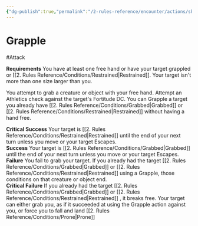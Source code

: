 ```yaml
---
{"dg-publish":true,"permalink":"/2-rules-reference/encounter/actions/skill-actions/grapple/"}
---
```


# Grapple
#Attack 

**Requirements** You have at least one free hand or have your target grappled or [[2. Rules Reference/Conditions/Restrained\|Restrained]]. Your target isn't more than one size larger than you.

You attempt to grab a creature or object with your free hand. Attempt an Athletics check against the target's Fortitude DC. You can Grapple a target you already have [[2. Rules Reference/Conditions/Grabbed\|Grabbed]] or [[2. Rules Reference/Conditions/Restrained\|Restrained]] without having a hand free.

**Critical Success** Your target is [[2. Rules Reference/Conditions/Restrained\|Restrained]] until the end of your next turn unless you move or your target Escapes.  
**Success** Your target is [[2. Rules Reference/Conditions/Grabbed\|Grabbed]] until the end of your next turn unless you move or your target Escapes.  
**Failure** You fail to grab your target. If you already had the target [[2. Rules Reference/Conditions/Grabbed\|Grabbed]] or [[2. Rules Reference/Conditions/Restrained\|Restrained]] using a Grapple, those conditions on that creature or object end.  
**Critical Failure** If you already had the target [[2. Rules Reference/Conditions/Grabbed\|Grabbed]] or [[2. Rules Reference/Conditions/Restrained\|Restrained]] , it breaks free. Your target can either grab you, as if it succeeded at using the Grapple action against you, or force you to fall and land [[2. Rules Reference/Conditions/Prone\|Prone]] 
